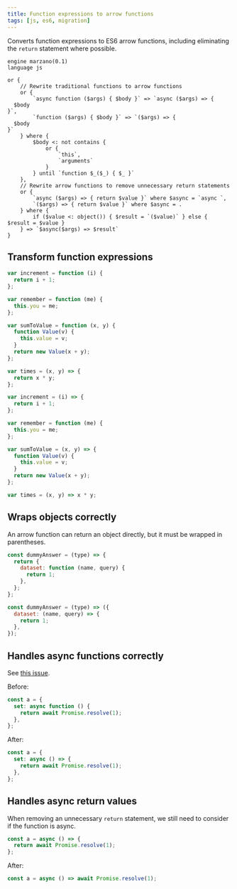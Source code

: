 ```yaml
---
title: Function expressions to arrow functions
tags: [js, es6, migration]
---
```


Converts function expressions to ES6 arrow functions, including eliminating the `return` statement where possible.

```grit
engine marzano(0.1)
language js

or {
	// Rewrite traditional functions to arrow functions
	or {
		`async function ($args) { $body }` => `async ($args) => {
  $body
}`,
		`function ($args) { $body }` => `($args) => {
  $body
}`
	} where {
		$body <: not contains {
			or {
				`this`,
				`arguments`
			}
		} until `function $_($_) { $_ }`
	},
	// Rewrite arrow functions to remove unnecessary return statements
	or {
		`async ($args) => { return $value }` where $async = `async `,
		`($args) => { return $value }` where $async = .
	} where {
		if ($value <: object()) { $result = `($value)` } else { $result = $value }
	} => `$async($args) => $result`
}
```

## Transform function expressions

```js
var increment = function (i) {
  return i + 1;
};

var remember = function (me) {
  this.you = me;
};

var sumToValue = function (x, y) {
  function Value(v) {
    this.value = v;
  }
  return new Value(x + y);
};

var times = (x, y) => {
  return x * y;
};
```

```js
var increment = (i) => {
  return i + 1;
};

var remember = function (me) {
  this.you = me;
};

var sumToValue = (x, y) => {
  function Value(v) {
    this.value = v;
  }
  return new Value(x + y);
};

var times = (x, y) => x * y;
```

## Wraps objects correctly

An arrow function can return an object directly, but it must be wrapped in parentheses.

```js
const dummyAnswer = (type) => {
  return {
    dataset: function (name, query) {
      return 1;
    },
  };
};
```

```js
const dummyAnswer = (type) => ({
  dataset: (name, query) => {
    return 1;
  },
});
```

## Handles async functions correctly

See [this issue](https://github.com/getgrit/stdlib/issues/243).

Before:

```js
const a = {
  set: async function () {
    return await Promise.resolve(1);
  },
};
```

After:

```js
const a = {
  set: async () => {
    return await Promise.resolve(1);
  },
};
```

## Handles async return values

When removing an unnecessary `return` statement, we still need to consider if the function is async.

```js
const a = async () => {
  return await Promise.resolve(1);
};
```

After:

```js
const a = async () => await Promise.resolve(1);
```
